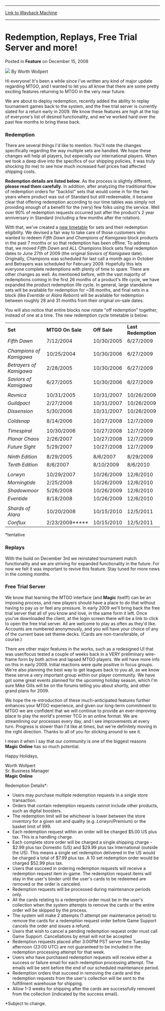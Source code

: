 
---
[Link to Wayback Machine](https://web.archive.org/web/20160113083150/http://magic.wizards.com/en/articles/archive/feature/redemption-replays-free-trial-server-and-more-2008-12-15)

[_metadata_:wayback_url]:- "http://magic.wizards.com/en/articles/archive/feature/redemption-replays-free-trial-server-and-more-2008-12-15"
[_metadata_:wayback_raw_url]:- "https://web.archive.org/web/20160113083150id_/http://magic.wizards.com/en/articles/archive/feature/redemption-replays-free-trial-server-and-more-2008-12-15"
[_metadata_:wayback_capture_timestamp]:- "2016-01-13 08:31:50+00:00"
[_metadata_:description]:- "Hi everyone! It's been a while since I've written any kind of major update regarding MTGO, and I wanted to let you all know that there are some pretty exciting features returning to MTGO in the very near future."
[_metadata_:generator]:- "Drupal 7 (http://drupal.org)"
[_metadata_:publish_date]:- "2008-12-15"
---


Redemption, Replays, Free Trial Server and more!
================================================



 Posted in **Feature**
 on December 15, 2008 






![](https://media.magic.wizards.com/styles/auth_small/public/images/person/worth-wollpert.jpg)
By Worth Wollpert











Hi everyone! It's been a while since I've written any kind of major update regarding MTGO, and I wanted to let you all know that there are some pretty exciting features returning to MTGO in the very near future. 

We are about to deploy redemption, recently added the ability to replay tournament games back to the system, and the free trial server is currently slated for a return early in 2009. We know these features are high at the top of everyone's list of desired functionality, and we've worked hard over the past few months to bring these back.

### Redemption

There are several things I'd like to mention. You'll note the changes specifically regarding the way multiple sets are handled. We hope these changes will help all players, but especially our international players. When we took a deep dive into the specifics of our shipping policies, it was truly shocking (to me) to see how much increased fuel prices had affected shipping costs. 


**Redemption details are listed below**. As the process is slightly different, **please read them carefully**. In addition, after analyzing the traditional flow of redemption orders for "backlist" sets that would come in for the two years where product was out of Standard but still redeemable, it became clear that offering redemption according to our time tables was simply not providing enough of a benefit for the (very) few folks using the service. Well over 90% of redemption requests occurred just after the product's 2 year anniversary in Standard (including a few months after the rotation). 

With that, we've created a [new timetable](http://wizards.custhelp.com/cgi-bin/wizards.cfg/php/enduser/std_adp.php?p_faqid=1545) for sets and their redemption eligibility. We devised a fair way to take care of those customers who wanted to redeem *Fifth Dawn* and *Champions of Kamigawa* block products in the past 7 months or so that redemption has been offline. To address that, we moved *Fifth Dawn* and ALL Champions block sets final redemption dates to June 27th of 2009 (the original *Saviors of Kamigawa* date).   
 Originally, Champions was scheduled for last call a month ago in October and Betrayers was scheduled for February 2009. Hopefully this lets everyone complete redemptions with plenty of time to spare. There are other changes as well. As mentioned before, with the vast majority of redemptions coming in the first 26 months of a product's life cycle, we have expanded the product redemption life cycle. In general, large standalone sets will be available for redemption for ~38 months, and final sets in a block (like *Eventide* or *Alara Reborn*) will be available for redemption between roughly 28 and 31 months from their original on-sale dates. 

You will also notice that entire blocks now rotate "off redemption" together, instead of one at a time. The new redemption cycle timetable is below:



|  |  |  |  |
| --- | --- | --- | --- |
| **Set** | **MTGO On Sale** | **Off Sale** | **Last Redemption**  |
| *Fifth Dawn* | 7/12/2004 | 10/30/2005 | 6/27/2009 |
|  |  |  |  |
| *Champions of Kamigawa* | 10/25/2004 | 10/30/2006 | 6/27/2009 |
| *Betrayers of Kamigawa* | 2/28/2005 | 10/30/2006 | 6/27/2009 |
| *Saviors of Kamigawa* | 6/27/2005 | 10/30/2006 | 6/27/2009 |
|  |  |  |  |
| *Ravnica* | 10/31/2005 | 10/31/2007 | 10/26/2009 |
| *Guildpact* | 2/27/2006 | 10/31/2007 | 10/26/2009 |
| *Dissension* | 5/30/2006 | 10/31/2007 | 10/26/2009 |
|  |  |  |  |
| *Coldsnap* | 8/14/2006 | 10/27/2008 | 12/7/2009 |
|  |  |  |  |
| *Timespiral* | 10/30/2006 | 10/27/2008 | 12/7/2009 |
| *Planar Chaos* | 2/26/2007 | 10/27/2008 | 12/7/2009 |
| *Future Sight* | 5/29/2007 | 10/27/2008 | 12/7/2009 |
|  |  |  |  |
| *Ninth Edition* | 8/29/2005 | 8/6/2007 | 8/29/2009 |
| *Tenth Edition* | 8/6/2007 | 8/10/2009 | 8/6/2010 |
|  |  |  |  |
| *Lorwyn* | 10/29/2007 | 10/26/2009 | 12/6/2010 |
| *Morningtide* | 2/25/2008 | 10/26/2009 | 12/6/2010 |
| *Shadowmoor* | 5/26/2008 | 10/26/2009 | 12/6/2010 |
| *Eventide* | 8/18/2008 | 10/26/2009 | 12/6/2010 |
|  |  |  |  |
| *Shards of Alara* | 10/20/2008 | 10/15/2010 | 12/5/2011 |
| *Conflux* | 2/23/2009**\*** | 10/15/2010 | 12/5/2011 |

  
\*tentative

### Replays

With the build on December 3rd we reinstated tournament match functionality and we are striving for expanded functionality in the future. For now we felt it was important to revive this feature. Stay tuned for more news in the coming months.

### Free Trial Server

 We know that learning the MTGO interface (and **Magic** itself!) can be an imposing process, and new players should have a place to do that without having to pay us or feel any pressure. In early 2009 we'll bring back the free trial server that all of you know and love, in the same form it left. Once you've downloaded the client, at the login screen there will be a link to click to open the free trial server. All are welcome to play as often as they'd like. Accounts are numbered anonymously, and you will have your choice of any of the current base set theme decks. (Cards are non-transferable, of course.)

There are other major features in the works, such as a redesigned UI that was user/focus tested a couple of weeks back in a VERY preliminary wire-frame form by both active and lapsed MTGO players. We will have more info on this in early 2009. Initial reactions were quite positive in focus groups. We're also planning the best way to get leagues back to you all, as we know these serve a very important group within our player community. We have got some great events planned for the upcoming holiday season, which I'm sure Mike Gills will be on the forums telling you about shortly, and other grand plans for 2009. 

 We hope the re-introduction of these much-anticipated features further enhances your MTGO experience, and given our long-term commitment to MTGO we are confident that we will continue to provide an ever-improving place to play the world's premier TCG in an online format. We are streamlining our processes every day, and I see improvements at every turn. Progress is slower than I'd like at times, but we're definitely moving in the right direction. Thanks to all of you for sticking around to see it. 

I mean it when I say that our community is one of the biggest reasons **Magic Online** has so much potential. 

Happy Holidays, 

Worth Wollpert  
 Sr. Business Manager   
**Magic Online**

Redemption Details\*:  


* Users may purchase multiple redemption requests in a single store transaction.
* Orders that contain redemption requests cannot include other products, such as digital boosters.
* The redemption limit will be whichever is lower between the store inventory for a given set and quality (e.g. *Lorwyn*/Premium) or the basket limit of 999.
* Each redemption request within an order will be charged $5.00 US plus tax. This is a handling charge.
* Each complete store order will be charged a single shipping charge - $2.99 plus tax Domestic (US) and $29.99 plus tax International (outside the US). This means a single set redemption delivered in the US would be charged a total of $7.99 plus tax. A 10 set redemption order would be charged $52.99 plus tax.
* Users that succeed in ordering redemption requests will receive a redemption request item in-game. The redemption request items will stay in the user's binder until the user's cards to be redeemed are removed or the order is canceled.
* Redemption requests will be processed during maintenance periods only.
* All the cards relating to a redemption order must be in the user's collection when the system attempts to remove the cards or the entire order will be skipped by the process.
* The system will make 2 attempts (1 attempt per maintenance period) to remove the cards for a redemption request order before Game Support cancels the order and issues a refund.
* Users that wish to cancel a pending redemption request order must call Game Support. Cancellations by email will not be accepted
* Redemption requests placed after 3:00PM PST server time Tuesday afternoon (23:00 UTC) are not guaranteed to be included in the redemption processing attempt for that week.
* Users who have purchased redemption requests will receive either a success or failure email for each redemption processing attempt. The emails will be sent before the end of our scheduled maintenance period.
* Redemption orders that succeed in removing the cards and the redemption requests from the user's collection will be sent to the fulfillment warehouse for shipping.
* Allow 1-3 weeks for shipping after the cards are successfully removed from the collection (indicated by the success email).

\*Subject to change.







